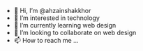 - 👋 Hi, I’m @ahzainshakkhor
- 👀 I’m interested in technology
- 🌱 I’m currently learning web design
- 💞️ I’m looking to collaborate on web design
- 📫 How to reach me ...

<!---
ahzainshakkhor/ahzainshakkhor is a ✨ special ✨ repository because its `README.md` (this file) appears on your GitHub profile.
You can click the Preview link to take a look at your changes.
--->
